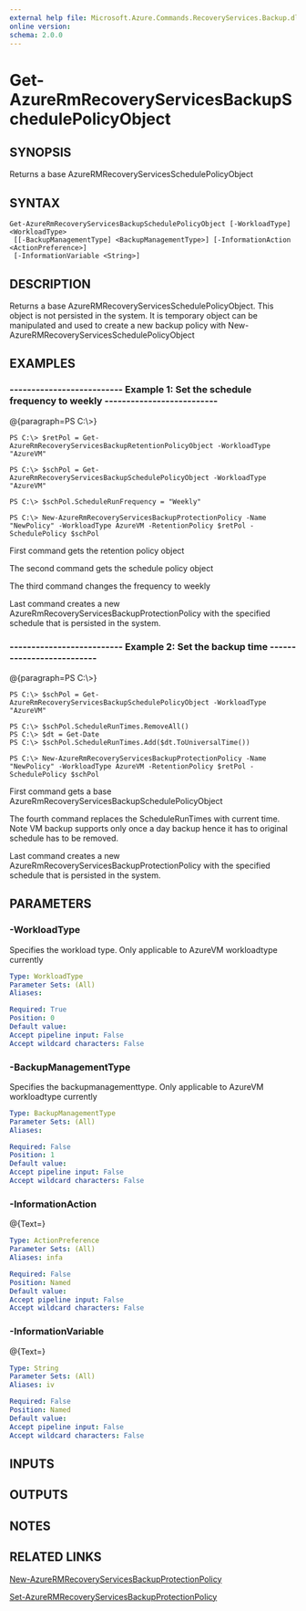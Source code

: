 ```yaml
---
external help file: Microsoft.Azure.Commands.RecoveryServices.Backup.dll-Help.xml
online version: 
schema: 2.0.0
---
```


# Get-AzureRmRecoveryServicesBackupSchedulePolicyObject
## SYNOPSIS
Returns a base AzureRMRecoveryServicesSchedulePolicyObject

## SYNTAX

```
Get-AzureRmRecoveryServicesBackupSchedulePolicyObject [-WorkloadType] <WorkloadType>
 [[-BackupManagementType] <BackupManagementType>] [-InformationAction <ActionPreference>]
 [-InformationVariable <String>]
```

## DESCRIPTION
Returns a base AzureRMRecoveryServicesSchedulePolicyObject. 
This object is not persisted in the system. 
It is temporary object can be manipulated and used to create a new backup policy with New-AzureRMRecoveryServicesSchedulePolicyObject

## EXAMPLES

### --------------------------  Example 1: Set the schedule frequency to weekly  --------------------------
@{paragraph=PS C:\\\>}

```
PS C:\> $retPol = Get-AzureRmRecoveryServicesBackupRetentionPolicyObject -WorkloadType "AzureVM" 

PS C:\> $schPol = Get-AzureRmRecoveryServicesBackupSchedulePolicyObject -WorkloadType "AzureVM" 

PS C:\> $schPol.ScheduleRunFrequency = "Weekly"

PS C:\> New-AzureRmRecoveryServicesBackupProtectionPolicy -Name "NewPolicy" -WorkloadType AzureVM -RetentionPolicy $retPol -SchedulePolicy $schPol
```

First command gets the retention policy object

The second command gets the schedule policy object

The third command changes the frequency to weekly

Last command creates a new AzureRmRecoveryServicesBackupProtectionPolicy with the specified schedule that is persisted in the system.

### --------------------------  Example 2: Set the backup time   --------------------------
@{paragraph=PS C:\\\>}

```
PS C:\> $schPol = Get-AzureRmRecoveryServicesBackupSchedulePolicyObject -WorkloadType "AzureVM" 

PS C:\> $schPol.ScheduleRunTimes.RemoveAll()
PS C:\> $dt = Get-Date
PS C:\> $schPol.ScheduleRunTimes.Add($dt.ToUniversalTime())

PS C:\> New-AzureRmRecoveryServicesBackupProtectionPolicy -Name "NewPolicy" -WorkloadType AzureVM -RetentionPolicy $retPol -SchedulePolicy $schPol
```

First command gets a base AzureRmRecoveryServicesBackupSchedulePolicyObject

The fourth command replaces the ScheduleRunTimes with current time. 
Note VM backup supports only once a day backup hence it has to original schedule has to be removed.

Last command creates a new AzureRmRecoveryServicesBackupProtectionPolicy with the specified schedule that is persisted in the system.

## PARAMETERS

### -WorkloadType
Specifies the workload type. 
Only applicable to AzureVM workloadtype currently

```yaml
Type: WorkloadType
Parameter Sets: (All)
Aliases: 

Required: True
Position: 0
Default value: 
Accept pipeline input: False
Accept wildcard characters: False
```

### -BackupManagementType
Specifies the backupmanagementtype. 
Only applicable to AzureVM workloadtype currently

```yaml
Type: BackupManagementType
Parameter Sets: (All)
Aliases: 

Required: False
Position: 1
Default value: 
Accept pipeline input: False
Accept wildcard characters: False
```

### -InformationAction
@{Text=}

```yaml
Type: ActionPreference
Parameter Sets: (All)
Aliases: infa

Required: False
Position: Named
Default value: 
Accept pipeline input: False
Accept wildcard characters: False
```

### -InformationVariable
@{Text=}

```yaml
Type: String
Parameter Sets: (All)
Aliases: iv

Required: False
Position: Named
Default value: 
Accept pipeline input: False
Accept wildcard characters: False
```

## INPUTS

## OUTPUTS

## NOTES

## RELATED LINKS

[New-AzureRMRecoveryServicesBackupProtectionPolicy]()

[Set-AzureRMRecoveryServicesBackupProtectionPolicy]()

